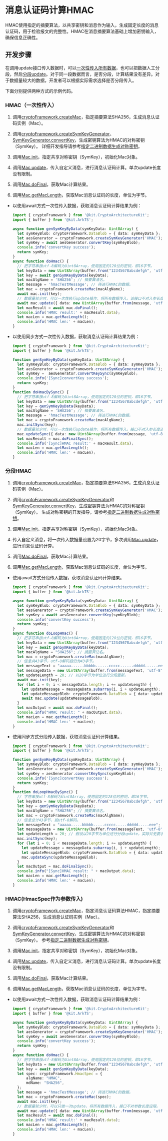 # 消息认证码计算HMAC

HMAC使用指定的摘要算法，以共享密钥和消息作为输入，生成固定长度的消息认证码，用于检验报文的完整性。HMAC在消息摘要算法基础上增加密钥输入，确保信息正确性。

## 开发步骤

在调用update接口传入数据时，可以[一次性传入所有数据](#hmac一次性传入)，也可以把数据人工分段，然后[分段update](#分段hmac)。对于同一段数据而言，是否分段，计算结果没有差异。对于数据量较大的数据，开发者可以根据实际需求选择是否分段传入。

下面分别提供两种方式的示例代码。

### HMAC（一次性传入）

1. 调用[cryptoFramework.createMac](../../reference/apis-crypto-architecture-kit/js-apis-cryptoFramework.md#cryptoframeworkcreatemac)，指定摘要算法SHA256，生成消息认证码实例（Mac）。

2. 调用[cryptoFramework.createSymKeyGenerator](../../reference/apis-crypto-architecture-kit/js-apis-cryptoFramework.md#cryptoframeworkcreatesymkeygenerator)、[SymKeyGenerator.convertKey](../../reference/apis-crypto-architecture-kit/js-apis-cryptoFramework.md#convertkey-1)，生成密钥算法为HMAC的对称密钥（SymKey）。
   详细开发指导请参考[指定二进制数据生成对称密钥](crypto-convert-binary-data-to-sym-key.md)。

3. 调用[Mac.init](../../reference/apis-crypto-architecture-kit/js-apis-cryptoFramework.md#init-6)，指定共享对称密钥（SymKey），初始化Mac对象。

4. 调用[Mac.update](../../reference/apis-crypto-architecture-kit/js-apis-cryptoFramework.md#update-8)，传入自定义消息，进行消息认证码计算。单次update长度没有限制。

5. 调用[Mac.doFinal](../../reference/apis-crypto-architecture-kit/js-apis-cryptoFramework.md#dofinal-2)，获取Mac计算结果。

6. 调用[Mac.getMacLength](../../reference/apis-crypto-architecture-kit/js-apis-cryptoFramework.md#getmaclength)，获取Mac消息认证码的长度，单位为字节。

- 以使用await方式一次性传入数据，获取消息认证码计算结果为例：

  ```ts
  import { cryptoFramework } from '@kit.CryptoArchitectureKit';
  import { buffer } from '@kit.ArkTS';

  async function genSymKeyByData(symKeyData: Uint8Array) {
    let symKeyBlob: cryptoFramework.DataBlob = { data: symKeyData };
    let aesGenerator = cryptoFramework.createSymKeyGenerator('HMAC');
    let symKey = await aesGenerator.convertKey(symKeyBlob);
    console.info('convertKey success');
    return symKey;
  }
  async function doHmac() {
    // 把字符串按utf-8解码为Uint8Array，使用固定的128位的密钥，即16字节。
    let keyData = new Uint8Array(buffer.from("12345678abcdefgh", 'utf-8').buffer);
    let key = await genSymKeyByData(keyData);
    let macAlgName = 'SHA256'; // 摘要算法名。
    let message = 'hmacTestMessage'; // 待进行HMAC的数据。
    let mac = cryptoFramework.createMac(macAlgName);
    await mac.init(key);
    // 数据量较少时，可以一次性执行update操作，将所有数据传入。该接口不对入参长度进行限制。
    await mac.update({ data: new Uint8Array(buffer.from(message, 'utf-8').buffer) });
    let macResult = await mac.doFinal();
    console.info('HMAC result:' + macResult.data);
    let macLen = mac.getMacLength();
    console.info('HMAC len:' + macLen);
  }
  ```

- 以使用同步方式一次性传入数据，获取消息认证码计算结果为例：

  ```ts
  import { cryptoFramework } from '@kit.CryptoArchitectureKit';
  import { buffer } from '@kit.ArkTS';

  function genSymKeyByData(symKeyData: Uint8Array) {
    let symKeyBlob: cryptoFramework.DataBlob = { data: symKeyData };
    let aesGenerator = cryptoFramework.createSymKeyGenerator('HMAC');
    let symKey =  aesGenerator.convertKeySync(symKeyBlob);
    console.info('[Sync]convertKey success');
    return symKey;
  }
  function doHmacBySync() {
    // 把字符串按utf-8解码为Uint8Array，使用固定的128位的密钥，即16字节。
    let keyData = new Uint8Array(buffer.from("12345678abcdefgh", 'utf-8').buffer);
    let key = genSymKeyByData(keyData);
    let macAlgName = 'SHA256'; // 摘要算法名。
    let message = 'hmacTestMessage'; // 待进行HMAC的数据。
    let mac = cryptoFramework.createMac(macAlgName);
    mac.initSync(key);
    // 数据量较少时，可以一次性执行update操作，将所有数据传入。接口不对入参长度进行限制。。
    mac.updateSync({ data: new Uint8Array(buffer.from(message, 'utf-8').buffer) });
    let macResult = mac.doFinalSync();
    console.info('[Sync]HMAC result:' + macResult.data);
    let macLen = mac.getMacLength();
    console.info('HMAC len:' + macLen);
  }
  ```

### 分段HMAC

1. 调用[cryptoFramework.createMac](../../reference/apis-crypto-architecture-kit/js-apis-cryptoFramework.md#cryptoframeworkcreatemac)，指定摘要算法SHA256，生成消息认证码实例（Mac）。

2. 调用[cryptoFramework.createSymKeyGenerator](../../reference/apis-crypto-architecture-kit/js-apis-cryptoFramework.md#cryptoframeworkcreatesymkeygenerator)和[SymKeyGenerator.convertKey](../../reference/apis-crypto-architecture-kit/js-apis-cryptoFramework.md#convertkey-1)，生成密钥算法为HMAC的对称密钥（SymKey）。
   生成对称密钥的开发指导，请参考[指定二进制数据生成对称密钥](crypto-convert-binary-data-to-sym-key.md)。

3. 调用[Mac.init](../../reference/apis-crypto-architecture-kit/js-apis-cryptoFramework.md#init-7)，指定共享对称密钥（SymKey），初始化Mac对象。

4. 传入自定义消息，将一次传入数据量设置为20字节，多次调用[Mac.update](../../reference/apis-crypto-architecture-kit/js-apis-cryptoFramework.md#update-9)，进行消息认证码计算。

5. 调用[Mac.doFinal](../../reference/apis-crypto-architecture-kit/js-apis-cryptoFramework.md#dofinal-3)，获取Mac计算结果。

6. 调用[Mac.getMacLength](../../reference/apis-crypto-architecture-kit/js-apis-cryptoFramework.md#getmaclength)，获取Mac消息认证码的长度，单位为字节。

- 使用await方式分段传入数据，获取消息认证码计算结果。

  ```ts
  import { cryptoFramework } from '@kit.CryptoArchitectureKit';
  import { buffer } from '@kit.ArkTS';

  async function genSymKeyByData(symKeyData: Uint8Array) {
    let symKeyBlob: cryptoFramework.DataBlob = { data: symKeyData };
    let aesGenerator = cryptoFramework.createSymKeyGenerator('HMAC');
    let symKey = await aesGenerator.convertKey(symKeyBlob);
    console.info('convertKey success');
    return symKey;
  }
  async function doLoopHmac() {
    // 把字符串按utf-8解码为Uint8Array，使用固定的128位的密钥，即16字节。
    let keyData = new Uint8Array(buffer.from("12345678abcdefgh", 'utf-8').buffer);
    let key = await genSymKeyByData(keyData);
    let macAlgName = "SHA256"; // 摘要算法名。
    let mac = cryptoFramework.createMac(macAlgName);
    // 信息共43字节，utf-8解码后仍为43字节。
    let messageText = "aaaaa......bbbbb......ccccc......ddddd......eee";
    let messageData = new Uint8Array(buffer.from(messageText, 'utf-8').buffer);
    let updateLength = 20; // 以20字节为单位进行分段更新。
    await mac.init(key);
    for (let i = 0; i < messageData.length; i += updateLength) {
      let updateMessage = messageData.subarray(i, i + updateLength);
      let updateMessageBlob: cryptoFramework.DataBlob = { data: updateMessage };
      await mac.update(updateMessageBlob);
    }
    let macOutput = await mac.doFinal();
    console.info("HMAC result: " + macOutput.data);
    let macLen = mac.getMacLength();
    console.info('HMAC len:' + macLen);
  }
  ```

- 使用同步方式分段传入数据，获取消息认证码计算结果。

  ```ts
  import { cryptoFramework } from '@kit.CryptoArchitectureKit';
  import { buffer } from '@kit.ArkTS';

  function genSymKeyByData(symKeyData: Uint8Array) {
    let symKeyBlob: cryptoFramework.DataBlob = { data: symKeyData };
    let aesGenerator = cryptoFramework.createSymKeyGenerator('HMAC');
    let symKey = aesGenerator.convertKeySync(symKeyBlob);
    console.info('[Sync]convertKey success');
    return symKey;
  }
  function doLoopHmacBySync() {
    // 字符串按utf-8解码为Uint8Array，使用固定的128位的密钥，即16字节。
    let keyData = new Uint8Array(buffer.from("12345678abcdefgh", 'utf-8').buffer);
    let key = genSymKeyByData(keyData);
    let macAlgName = "SHA256"; // 摘要算法名。
    let mac = cryptoFramework.createMac(macAlgName);
    // 信息总计43字节，按utf-8解码。
    let messageText = "aaaaa.....bbbbb.....ccccc.....ddddd.....eee";
    let messageData = new Uint8Array(buffer.from(messageText, 'utf-8').buffer);
    let updateLength = 20; // 假设以20字节为单位进行分段update，实际并无要求。
    mac.initSync(key);
    for (let i = 0; i < messageData.length; i += updateLength) {
      let updateMessage = messageData.subarray(i, i + updateLength);
      let updateMessageBlob: cryptoFramework.DataBlob = { data: updateMessage };
      mac.updateSync(updateMessageBlob);
    }
    let macOutput = mac.doFinalSync();
    console.info("[Sync]HMAC result: " + macOutput.data);
    let macLen = mac.getMacLength();
    console.info('HMAC len:' + macLen);
  }
  ```


### HMAC(HmacSpec作为参数传入)
1. 调用[cryptoFramework.createMac](../../reference/apis-crypto-architecture-kit/js-apis-cryptoFramework.md#cryptoframeworkcreatemac)，指定消息认证码算法HMAC，指定摘要算法SHA256，生成消息认证码实例（Mac）。

2. 调用[cryptoFramework.createSymKeyGenerator](../../reference/apis-crypto-architecture-kit/js-apis-cryptoFramework.md#cryptoframeworkcreatesymkeygenerator)和[SymKeyGenerator.convertKey](../../reference/apis-crypto-architecture-kit/js-apis-cryptoFramework.md#convertkey-1)，生成密钥算法为HMAC的对称密钥（SymKey）。
   参考[指定二进制数据生成对称密钥](crypto-convert-binary-data-to-sym-key.md)。

3. 调用[Mac.init](../../reference/apis-crypto-architecture-kit/js-apis-cryptoFramework.md#init-6)，指定共享对称密钥（SymKey），初始化Mac对象。

4. 调用[Mac.update](../../reference/apis-crypto-architecture-kit/js-apis-cryptoFramework.md#update-8)，传入自定义消息，进行消息认证码计算。单次update长度没有限制。

5. 调用[Mac.doFinal](../../reference/apis-crypto-architecture-kit/js-apis-cryptoFramework.md#dofinal-2)，获取Mac计算结果。

6. 调用[Mac.getMacLength](../../reference/apis-crypto-architecture-kit/js-apis-cryptoFramework.md#getmaclength)，获取Mac消息认证码的长度，单位为字节。

- 以使用await方式一次性传入数据，获取消息认证码计算结果为例：

  ```ts
  import { cryptoFramework } from '@kit.CryptoArchitectureKit';
  import { buffer } from '@kit.ArkTS';

  async function genSymKeyByData(symKeyData: Uint8Array) {
    let symKeyBlob: cryptoFramework.DataBlob = { data: symKeyData };
    let aesGenerator = cryptoFramework.createSymKeyGenerator('HMAC');
    let symKey = await aesGenerator.convertKey(symKeyBlob);
    console.info('convertKey success');
    return symKey;
  }
  async function doHmac() {
    // 把字符串按utf-8解码为Uint8Array，使用固定的128位的密钥，即16字节。
    let keyData = new Uint8Array(buffer.from("12345678abcdefgh", 'utf-8').buffer);
    let key = await genSymKeyByData(keyData);
    let spec: cryptoFramework.HmacSpec = {
        algName: "HMAC",
        mdName: "SHA256",
    };
    let message = 'hmacTestMessage'; // 待进行HMAC的数据。
    let mac = cryptoFramework.createMac(spec);
    await mac.init(key);
    // 数据量较少时，可以只做一次update，将所有数据传入，接口不对参数长度设限。
    await mac.update({ data: new Uint8Array(buffer.from(message, 'utf-8').buffer) });
    let macResult = await mac.doFinal();
    console.info('HMAC result:' + macResult.data);
    let macLen = mac.getMacLength();
    console.info('HMAC len:' + macLen);
  }
  ```